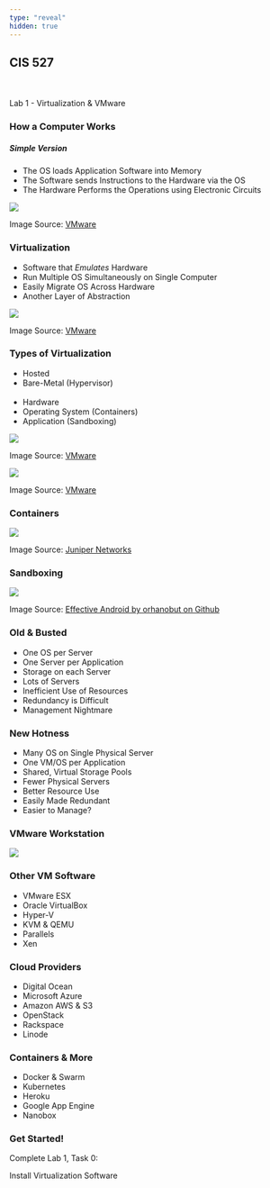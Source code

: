 ```yaml
---
type: "reveal"
hidden: true
---
```

<section>
	<h2>CIS 527</h2><br><br>Lab 1 - Virtualization & VMware
</section>
<section>
	<h3>How a Computer Works</h3>
  <h5>Simple Version</h5>
  <ul>
    <li>The OS loads Application Software into Memory</li>
    <li>The Software sends Instructions to the Hardware via the OS</li>
    <li>The Hardware Performs the Operations using Electronic Circuits</li>
  </ul>
</section>
<section>
	<img class="stretch" src="/images/vmware-before.png">
	<p class="imagecredit">Image Source: <a href="https://www.vmware.com/pdf/virtualization.pdf">VMware</a></p>
</section>
<section>
  <h3>Virtualization</h3>
  <ul>
    <li>Software that <i>Emulates</i> Hardware</li>
    <li>Run Multiple OS Simultaneously on Single Computer</li>
    <li>Easily Migrate OS Across Hardware</li>
    <li>Another Layer of Abstraction</li>
  </ul>
</section>
<section>
	<img class="stretch" src="/images/vmware-after.png">
	<p class="imagecredit">Image Source: <a href="https://www.vmware.com/pdf/virtualization.pdf">VMware</a></p>
</section>
<section>
  <h3>Types of Virtualization</h3>
  <ul>
    <li>Hosted</li>
    <li>Bare-Metal (Hypervisor)</li>
    <br>
    <li>Hardware</li>
    <li>Operating System (Containers)</li>
    <li>Application (Sandboxing)</li>
  </ul>
</section>
<section>
	<img class="stretch" src="/images//vmware-hosted.png">
	<p class="imagecredit">Image Source: <a href="https://www.vmware.com/pdf/virtualization.pdf">VMware</a></p>
</section>
<section>
	<img class="stretch" src="/images/vmware-bare.png">
	<p class="imagecredit">Image Source: <a href="https://www.vmware.com/pdf/virtualization.pdf">VMware</a></p>
</section>
<section>
  <h3>Containers</h3>
	<img class="stretch" src="/images/docker_juniper.png">
	<p class="imagecredit">Image Source: <a href="https://www.juniper.net/us/en/products-services/what-is/docker-container/">Juniper Networks</a></p>
</section>
<section>
  <h3>Sandboxing</h3>
	<img class="stretch" src="/images/sandbox_orhanobut_github.png">
	<p class="imagecredit">Image Source: <a href="https://orhanobut.github.io/effective-android-security/">Effective Android by orhanobut on Github</a></p>
</section>
<section>
  <h3>Old & Busted</h3>
  <ul>
    <li>One OS per Server</li>
    <li>One Server per Application</li>
    <li>Storage on each Server</li>
    <li>Lots of Servers</li>
    <li>Inefficient Use of Resources</li>
    <li>Redundancy is Difficult</li>
    <li>Management Nightmare</li>
  </ul>
</section>
<section>
  <h3>New Hotness</h3>
  <ul>
    <li>Many OS on Single Physical Server</li>
    <li>One VM/OS per Application</li>
    <li>Shared, Virtual Storage Pools</li>
    <li>Fewer Physical Servers</li>
    <li>Better Resource Use</li>
    <li>Easily Made Redundant</li>
    <li>Easier to Manage?</li>
  </ul>
</section>
<section>
  <h3>VMware Workstation</h3>
  <img class="stretch plain" src="/images/vmware.png">
</section>
<section>
  <h3>Other VM Software</h3>
  <ul>
    <li>VMware ESX</li>
    <li>Oracle VirtualBox</li>
    <li>Hyper-V</li>
    <li>KVM & QEMU</li>
    <li>Parallels</li>
    <li>Xen</li>
  </ul>
</section>
<section>
  <h3>Cloud Providers</h3>
  <ul>
    <li>Digital Ocean</li>
    <li>Microsoft Azure</li>
    <li>Amazon AWS & S3</li>
    <li>OpenStack</li>
    <li>Rackspace</li>
    <li>Linode</li>
  </ul>
</section>
<section>
  <h3>Containers & More</h3>
  <ul>
    <li>Docker & Swarm</li>
    <li>Kubernetes</li>
    <li>Heroku</li>
    <li>Google App Engine</li>
    <li>Nanobox</li>
  </ul>
</section>
<section>
  <h3>Get Started!</h3>
  <p>Complete Lab 1, Task 0:</p>
  <p>Install Virtualization Software</p>
</section>
